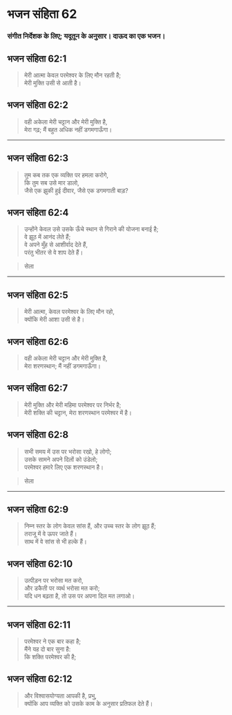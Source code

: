 # भजन संहिता 62

### संगीत निर्देशक के लिए; यदूतून के अनुसार। दाऊद का एक भजन।

## भजन संहिता 62:1

> मेरी आत्मा केवल परमेश्वर के लिए मौन रहती है;  
> मेरी मुक्ति उसी से आती है।

## भजन संहिता 62:2

> वही अकेला मेरी चट्टान और मेरी मुक्ति है,  
> मेरा गढ़; मैं बहुत अधिक नहीं डगमगाऊँगा।

---

## भजन संहिता 62:3

> तुम कब तक एक व्यक्ति पर हमला करोगे,  
> कि तुम सब उसे मार डालो,  
> जैसे एक झुकी हुई दीवार, जैसे एक डगमगाती बाड़?

## भजन संहिता 62:4

> उन्होंने केवल उसे उसके ऊँचे स्थान से गिराने की योजना बनाई है;  
> वे झूठ में आनंद लेते हैं;  
> वे अपने मुँह से आशीर्वाद देते हैं,  
> परंतु भीतर से वे शाप देते हैं।

> सेला

---

## भजन संहिता 62:5

> मेरी आत्मा, केवल परमेश्वर के लिए मौन रहो,  
> क्योंकि मेरी आशा उसी से है।

## भजन संहिता 62:6

> वही अकेला मेरी चट्टान और मेरी मुक्ति है,  
> मेरा शरणस्थान; मैं नहीं डगमगाऊँगा।

## भजन संहिता 62:7

> मेरी मुक्ति और मेरी महिमा परमेश्वर पर निर्भर है;  
> मेरी शक्ति की चट्टान, मेरा शरणस्थान परमेश्वर में है।

## भजन संहिता 62:8

> सभी समय में उस पर भरोसा रखो, हे लोगो;  
> उसके सामने अपने दिलों को उंडेलो;  
> परमेश्वर हमारे लिए एक शरणस्थान है।

> सेला

---

## भजन संहिता 62:9

> निम्न स्तर के लोग केवल सांस हैं, और उच्च स्तर के लोग झूठ हैं;  
> तराजू में वे ऊपर जाते हैं।  
> साथ में वे सांस से भी हल्के हैं।

## भजन संहिता 62:10

> उत्पीड़न पर भरोसा मत करो,  
> और डकैती पर व्यर्थ भरोसा मत करो;  
> यदि धन बढ़ता है, तो उस पर अपना दिल मत लगाओ।

---

## भजन संहिता 62:11

> परमेश्वर ने एक बार कहा है;  
> मैंने यह दो बार सुना है:  
> कि शक्ति परमेश्वर की है;

## भजन संहिता 62:12

> और विश्वासयोग्यता आपकी है, प्रभु,  
> क्योंकि आप व्यक्ति को उसके काम के अनुसार प्रतिफल देते हैं।
